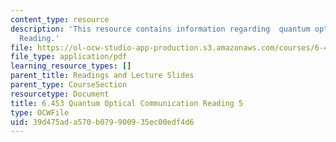 ```yaml
---
content_type: resource
description: 'This resource contains information regarding  quantum optical communication:
  Reading.'
file: https://ol-ocw-studio-app-production.s3.amazonaws.com/courses/6-453-quantum-optical-communication-fall-2016/39d475ada570b079900935ec00edf4d6_MIT6_453F16_Lect5_Notes.pdf
file_type: application/pdf
learning_resource_types: []
parent_title: Readings and Lecture Slides
parent_type: CourseSection
resourcetype: Document
title: 6.453 Quantum Optical Communication Reading 5
type: OCWFile
uid: 39d475ad-a570-b079-9009-35ec00edf4d6
---
```

